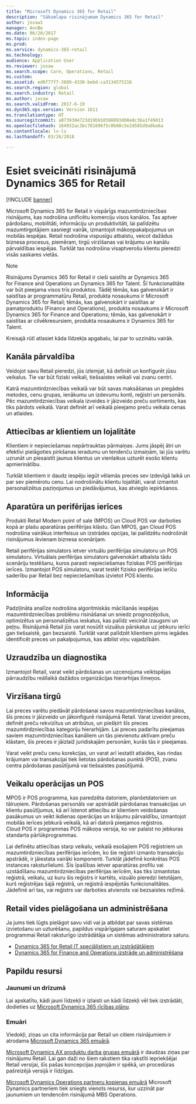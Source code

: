 ```yaml
---
title: "Microsoft Dynamics 365 for Retail"
description: "Sākumlapa risinājumam Dynamics 365 for Retail"
author: josaw1
manager: AnnBe
ms.date: 06/20/2017
ms.topic: index-page
ms.prod: 
ms.service: dynamics-365-retail
ms.technology: 
audience: Application User
ms.reviewer: josaw
ms.search.scope: Core, Operations, Retail
ms.custom: 
ms.assetid: ed0f77f7-3609-4330-bebd-ca3134575216
ms.search.region: global
ms.search.industry: Retail
ms.author: josaw
ms.search.validFrom: 2017-6-19
ms.dyn365.ops.version: Version 1611
ms.translationtype: HT
ms.sourcegitcommit: a0739304723d19b910388893d08e8c36a1f49d13
ms.openlocfilehash: 164932ac3bc701696f5c0b08c5e2d585d9a8ba6a
ms.contentlocale: lv-lv
ms.lasthandoff: 03/26/2018

---
```


# <a name="welcome-to-dynamics-365-for-retail"></a>Esiet sveicināti risinājumā Dynamics 365 for Retail

[!INCLUDE [banner](includes/banner.md)]

Microsoft Dynamics 365 for Retail ir vispārīgs mazumtirdzniecības risinājums, kas nodrošina unificētu komerciju visos kanālos. Tas aptver pārdošanu, mobilitāti, informāciju un produktivitāti, lai palīdzētu mazumtirgotājiem sasniegt vairāk, izmantojot mākoņpakalpojumus un mobilās iespējas. Retail nodrošina vispusīgu atbalstu, veicot dažādus biznesa procesus, piemēram, tirgū virzīšanas vai krājumu un kanālu pārvaldības iespējas. Turklāt tas nodrošina visaptverošu klientu pieredzi visās saskares vietās.

> [!NOTE] 
> Risinājums Dynamics 365 for Retail ir cieši saistīts ar Dynamics 365 for Finance and Operations un Dynamics 365 for Talent. Šī funkcionalitāte var būt pieejama visos trīs produktos. Tādēļ tēmās, kas galvenokārt ir saistītas ar programmatūru Retail, produkta nosaukums ir Microsoft Dynamics 365 for Retail; tēmās, kas galvenokārt ir saistītas ar pamatproduktu (Finance and Operations), produkta nosaukums ir Microsoft Dynamics 365 for Finance and Operations; tēmās, kas galvenokārt ir saistītas ar cilvēkresursiem, produkta nosaukums ir Dynamics 365 for Talent. 

Kreisajā rūtī atlasiet kāda līdzekļa apgabalu, lai par to uzzinātu vairāk.

## <a name="channel-management"></a>Kanāla pārvaldība
Veidojot savu Retail pieredzi, jūs izlemjat, kā definēt un konfigurēt jūsu veikalus. Tie var būt fiziski veikali, tiešsaistes veikali vai zvanu centri.

Katrā mazumtirdzniecības veikalā var būt savas maksāšanas un piegādes metodes, cenu grupas, ienākumu un izdevumu konti, reģistri un personāls. Pēc mazumtirdzniecības veikala izveides ir jāizveido preču sortiments, kas tiks pārdots veikalā. Varat definēt arī veikalā pieejamo preču veikala cenas un atlaides.

## <a name="clienteling-and-loyalty"></a>Attiecības ar klientiem un lojalitāte
Klientiem ir nepieciešamas nepārtrauktas pārmaiņas. Jums jāspēj ātri un efektīvi pielāgoties pirkšanas ieradumu un tendenču izmaiņām, lai jūs varētu uzrunāt un piesaistīt jaunus klientus un vienlaikus uzturēt esošo klientu apmierinātību.

Turklāt klientiem ir daudz iespēju iegūt vēlamās preces sev izdevīgā laikā un par sev piemērotu cenu. Lai nodrošinātu klientu lojalitāti, varat izmantot personalizētus paziņojumus un piedāvājumus, kas atvieglo iepirkšanos.

## <a name="hardware-and-peripherals"></a>Aparatūra un perifērijas ierīces
Produkti Retail Modern point of sale (MPOS) un Cloud POS var darboties kopā ar plašu aparatūras perifērijas klāstu. Gan MPOS, gan Cloud POS nodrošina vairākus interfeisus un izstrādes opcijas, lai palīdzētu nodrošināt risinājumus ikvienam biznesa scenārijam.

Retail perifērijas simulators ietver virtuālu perifērijas simulatoru un POS simulatoru. Virtuālais perifērijas simulators galvenokārt atbalsta tādu scenāriju testēšanu, kuros parasti nepieciešamas fiziskas POS perifērijas ierīces. Izmantojot POS simulatoru, varat testēt fizisko perifērijas ierīču saderību par Retail bez nepieciešamības izvietot POS klientu.

## <a name="intelligence"></a>Informācija
Padziļināta analīze nodrošina algoritmiskās mācīšanās iespējas mazumtirdzniecības problēmu risināšanai un sniedz prognozējošus, optimizētus un personalizētus ieskatus, kas palīdz veicināt izaugsmi un peļņu. Risinājumā Retail jūs varat nosūtīt vizuālus pārskatus uz jebkuru ierīci gan tiešsaistē, gan bezsaistē. Turklāt varat palīdzēt klientiem pirms iegādes identificēt preces un pakalpojumus, kas atbilst viņu vajadzībām.

## <a name="monitoring-and-diagnosis"></a>Uzraudzība un diagnostika
Izmantojot Retail, varat veikt pārdošanas un uzcenojuma veiktspējas pārraudzību reāllaikā dažādos organizācijas hierarhijas līmeņos.

## <a name="merchandising"></a>Virzīšana tirgū
Lai preces varētu piedāvāt pārdošanai savos mazumtirdzniecības kanālos, šīs preces ir jāizveido un jākonfigurē risinājumā Retail. Varat izveidot preces, definēt preču rekvizītus un atribūtus, un piešķirt šīs preces mazumtirdzniecības kategoriju hierarhijām. Lai preces padarītu pieejamas saviem mazumtirdzniecības kanāliem un tās pievienotu aktīvam preču klāstam, šīs preces ir jāizlaiž juridiskajām personām, kurās tās ir pieejamas.

Varat veikt preču cenu korekcijas, un varat arī iestatīt atlaides, kas rindas krājumam vai transakcijai tiek lietotas pārdošanas punktā (POS), zvanu centra pārdošanas pasūtījumā vai tiešsaistes pasūtījumā.

## <a name="store-operations-and-pos"></a>Veikalu operācijas un POS
MPOS ir POS programma, kas paredzēta datoriem, planšetdatoriem un tālruņiem. Pārdošanas personāls var apstrādāt pārdošanas transakcijas un klientu pasūtījumus, kā arī īstenot attiecību ar klientiem veidošanas pasākumus un veikt ikdienas operācijas un krājumu pārvaldību, izmantojot mobilās ierīces jebkurā veikalā, kā arī datorā pieejamos reģistros. Cloud POS ir programmas POS mākoņa versija, ko var palaist no jebkuras standarta pārlūkprogrammas.

Lai definētu attiecības starp veikalu, veikalā esošajiem POS reģistriem un mazumtirdzniecības perifērijas ierīcēm, ko šie reģistri izmanto transakciju apstrādē, ir jāiestata vairāki komponenti. Turklāt jādefinē konkrētas POS instances raksturlielumi. Šīs īpašības ietver aparatūras profilu vai uzstādīšanu mazumtirdzniecības perifērijas ierīcēm, kas tiks izmantotas reģistrā, veikalu, uz kuru šis reģistrs ir kartēts, vizuālo pieredzi lietotājam, kurš reģistrējas šajā reģistrā, un reģistrā iespējotās funkcionalitātes. Jādefinē arī tas, vai reģistrs var darboties atvienots vai bezsaistes režīmā.

## <a name="customize-and-administer-retail-environments"></a>Retail vides pielāgošana un administrēšana
Ja jums tiek lūgts pielāgot savu vidi vai ja atbildat par savas sistēmas izvietošanu un uzturēšanu, papildus vispārīgajam saturam apskatiet programmai Retail raksturīgo izstrādātāja un sistēmas administratora saturu.

- [Dynamics 365 for Retail IT speciālistiem un izstrādātājiem](dev-itpro/dev-retail-home-page.md)
- [Dynamics 365 for Finance and Operations izstrāde un administrēšana](../dev-itpro/dev-tools/developer-home-page.md)

## <a name="additional-resources"></a>Papildu resursi
### <a name="whats-new-and-in-development"></a>Jaunumi un drīzumā
Lai apskatītu, kādi jauni līdzekļi ir izlaisti un kādi līdzekļi vēl tiek izstrādāti, dodieties uz [Microsoft Dynamics 365 rīcības plānu](https://roadmap.dynamics.com/).

### <a name="blogs"></a>Emuāri
Viedokļi, ziņas un cita informācija par Retail un citiem risinājumiem ir atrodama [Microsoft Dynamics 365 emuārā](https://community.dynamics.com/b/msftdynamicsblog).

[Microsoft Dynamics AX produktu darba grupas emuārā](https://blogs.msdn.microsoft.com/dax/) ir daudzas ziņas par risinājumu Retail. Lai gan daži no šiem rakstiem tika rakstīti iepriekšējai Retail versijai, šīs pašas koncepcijas joprojām ir spēkā, un procedūras pašreizējā versijā ir līdzīgas.

[Microsoft Dynamics Operations partneru kopienas emuārā](https://community.dynamics.com/partner/b/operationspartnercommunityblog) Microsoft Dynamics partneriem tiek sniegts vienots resurss, kur uzzināt par jaunumiem un tendencēm risinājumā MBS Operations.

